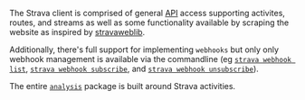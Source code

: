 The Strava client is comprised of general [API](https://developers.strava.com/) access supporting
activites, routes, and streams as well as some functionality available by scraping the website as
inspired by [stravaweblib](https://github.com/pR0Ps/stravaweblib).

Additionally, there's full support for implementing `webhooks` but only only webhook management is
available via the commandline (eg [`strava webhook list`](#strava-webhook-list),
[`strava webhook subscribe`](#strava-webhook-subscribe), and [`strava webhook unsubscribe`](#strava-webhook-unsubscribe)).

The entire [`analysis`](#strava-analysis) package is built around Strava activities.


